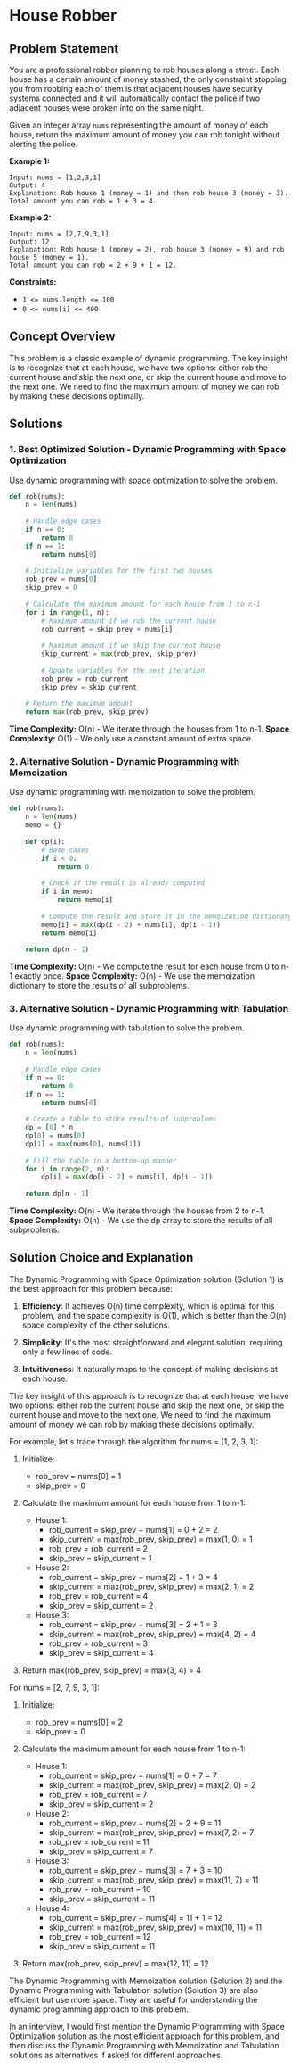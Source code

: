 # House Robber

## Problem Statement

You are a professional robber planning to rob houses along a street. Each house has a certain amount of money stashed, the only constraint stopping you from robbing each of them is that adjacent houses have security systems connected and it will automatically contact the police if two adjacent houses were broken into on the same night.

Given an integer array `nums` representing the amount of money of each house, return the maximum amount of money you can rob tonight without alerting the police.

**Example 1:**
```
Input: nums = [1,2,3,1]
Output: 4
Explanation: Rob house 1 (money = 1) and then rob house 3 (money = 3).
Total amount you can rob = 1 + 3 = 4.
```

**Example 2:**
```
Input: nums = [2,7,9,3,1]
Output: 12
Explanation: Rob house 1 (money = 2), rob house 3 (money = 9) and rob house 5 (money = 1).
Total amount you can rob = 2 + 9 + 1 = 12.
```

**Constraints:**
- `1 <= nums.length <= 100`
- `0 <= nums[i] <= 400`

## Concept Overview

This problem is a classic example of dynamic programming. The key insight is to recognize that at each house, we have two options: either rob the current house and skip the next one, or skip the current house and move to the next one. We need to find the maximum amount of money we can rob by making these decisions optimally.

## Solutions

### 1. Best Optimized Solution - Dynamic Programming with Space Optimization

Use dynamic programming with space optimization to solve the problem.

```python
def rob(nums):
    n = len(nums)
    
    # Handle edge cases
    if n == 0:
        return 0
    if n == 1:
        return nums[0]
    
    # Initialize variables for the first two houses
    rob_prev = nums[0]
    skip_prev = 0
    
    # Calculate the maximum amount for each house from 1 to n-1
    for i in range(1, n):
        # Maximum amount if we rob the current house
        rob_current = skip_prev + nums[i]
        
        # Maximum amount if we skip the current house
        skip_current = max(rob_prev, skip_prev)
        
        # Update variables for the next iteration
        rob_prev = rob_current
        skip_prev = skip_current
    
    # Return the maximum amount
    return max(rob_prev, skip_prev)
```

**Time Complexity:** O(n) - We iterate through the houses from 1 to n-1.
**Space Complexity:** O(1) - We only use a constant amount of extra space.

### 2. Alternative Solution - Dynamic Programming with Memoization

Use dynamic programming with memoization to solve the problem.

```python
def rob(nums):
    n = len(nums)
    memo = {}
    
    def dp(i):
        # Base cases
        if i < 0:
            return 0
        
        # Check if the result is already computed
        if i in memo:
            return memo[i]
        
        # Compute the result and store it in the memoization dictionary
        memo[i] = max(dp(i - 2) + nums[i], dp(i - 1))
        return memo[i]
    
    return dp(n - 1)
```

**Time Complexity:** O(n) - We compute the result for each house from 0 to n-1 exactly once.
**Space Complexity:** O(n) - We use the memoization dictionary to store the results of all subproblems.

### 3. Alternative Solution - Dynamic Programming with Tabulation

Use dynamic programming with tabulation to solve the problem.

```python
def rob(nums):
    n = len(nums)
    
    # Handle edge cases
    if n == 0:
        return 0
    if n == 1:
        return nums[0]
    
    # Create a table to store results of subproblems
    dp = [0] * n
    dp[0] = nums[0]
    dp[1] = max(nums[0], nums[1])
    
    # Fill the table in a bottom-up manner
    for i in range(2, n):
        dp[i] = max(dp[i - 2] + nums[i], dp[i - 1])
    
    return dp[n - 1]
```

**Time Complexity:** O(n) - We iterate through the houses from 2 to n-1.
**Space Complexity:** O(n) - We use the dp array to store the results of all subproblems.

## Solution Choice and Explanation

The Dynamic Programming with Space Optimization solution (Solution 1) is the best approach for this problem because:

1. **Efficiency**: It achieves O(n) time complexity, which is optimal for this problem, and the space complexity is O(1), which is better than the O(n) space complexity of the other solutions.

2. **Simplicity**: It's the most straightforward and elegant solution, requiring only a few lines of code.

3. **Intuitiveness**: It naturally maps to the concept of making decisions at each house.

The key insight of this approach is to recognize that at each house, we have two options: either rob the current house and skip the next one, or skip the current house and move to the next one. We need to find the maximum amount of money we can rob by making these decisions optimally.

For example, let's trace through the algorithm for nums = [1, 2, 3, 1]:

1. Initialize:
   - rob_prev = nums[0] = 1
   - skip_prev = 0

2. Calculate the maximum amount for each house from 1 to n-1:
   - House 1:
     - rob_current = skip_prev + nums[1] = 0 + 2 = 2
     - skip_current = max(rob_prev, skip_prev) = max(1, 0) = 1
     - rob_prev = rob_current = 2
     - skip_prev = skip_current = 1
   - House 2:
     - rob_current = skip_prev + nums[2] = 1 + 3 = 4
     - skip_current = max(rob_prev, skip_prev) = max(2, 1) = 2
     - rob_prev = rob_current = 4
     - skip_prev = skip_current = 2
   - House 3:
     - rob_current = skip_prev + nums[3] = 2 + 1 = 3
     - skip_current = max(rob_prev, skip_prev) = max(4, 2) = 4
     - rob_prev = rob_current = 3
     - skip_prev = skip_current = 4

3. Return max(rob_prev, skip_prev) = max(3, 4) = 4

For nums = [2, 7, 9, 3, 1]:

1. Initialize:
   - rob_prev = nums[0] = 2
   - skip_prev = 0

2. Calculate the maximum amount for each house from 1 to n-1:
   - House 1:
     - rob_current = skip_prev + nums[1] = 0 + 7 = 7
     - skip_current = max(rob_prev, skip_prev) = max(2, 0) = 2
     - rob_prev = rob_current = 7
     - skip_prev = skip_current = 2
   - House 2:
     - rob_current = skip_prev + nums[2] = 2 + 9 = 11
     - skip_current = max(rob_prev, skip_prev) = max(7, 2) = 7
     - rob_prev = rob_current = 11
     - skip_prev = skip_current = 7
   - House 3:
     - rob_current = skip_prev + nums[3] = 7 + 3 = 10
     - skip_current = max(rob_prev, skip_prev) = max(11, 7) = 11
     - rob_prev = rob_current = 10
     - skip_prev = skip_current = 11
   - House 4:
     - rob_current = skip_prev + nums[4] = 11 + 1 = 12
     - skip_current = max(rob_prev, skip_prev) = max(10, 11) = 11
     - rob_prev = rob_current = 12
     - skip_prev = skip_current = 11

3. Return max(rob_prev, skip_prev) = max(12, 11) = 12

The Dynamic Programming with Memoization solution (Solution 2) and the Dynamic Programming with Tabulation solution (Solution 3) are also efficient but use more space. They are useful for understanding the dynamic programming approach to this problem.

In an interview, I would first mention the Dynamic Programming with Space Optimization solution as the most efficient approach for this problem, and then discuss the Dynamic Programming with Memoization and Tabulation solutions as alternatives if asked for different approaches.

